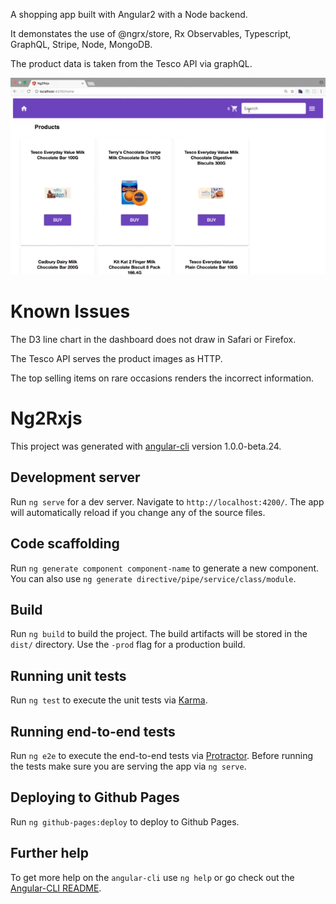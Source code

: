 A shopping app built with Angular2 with a Node backend.

It demonstates the use of @ngrx/store, Rx Observables, 
Typescript, GraphQL, Stripe, Node, MongoDB.

The product data is taken from the Tesco API via graphQL.


![Alt text](angular_app.gif?raw=true "Shopping App in Angular")

# Known Issues

The D3 line chart in the dashboard does not draw in Safari or Firefox.

The Tesco API serves the product images as HTTP.

The top selling items on rare occasions renders the incorrect information.


# Ng2Rxjs

This project was generated with [angular-cli](https://github.com/angular/angular-cli) version 1.0.0-beta.24.

## Development server
Run `ng serve` for a dev server. Navigate to `http://localhost:4200/`. The app will automatically reload if you change any of the source files.

## Code scaffolding

Run `ng generate component component-name` to generate a new component. You can also use `ng generate directive/pipe/service/class/module`.

## Build

Run `ng build` to build the project. The build artifacts will be stored in the `dist/` directory. Use the `-prod` flag for a production build.

## Running unit tests

Run `ng test` to execute the unit tests via [Karma](https://karma-runner.github.io).

## Running end-to-end tests

Run `ng e2e` to execute the end-to-end tests via [Protractor](http://www.protractortest.org/).
Before running the tests make sure you are serving the app via `ng serve`.

## Deploying to Github Pages

Run `ng github-pages:deploy` to deploy to Github Pages.

## Further help

To get more help on the `angular-cli` use `ng help` or go check out the [Angular-CLI README](https://github.com/angular/angular-cli/blob/master/README.md).
